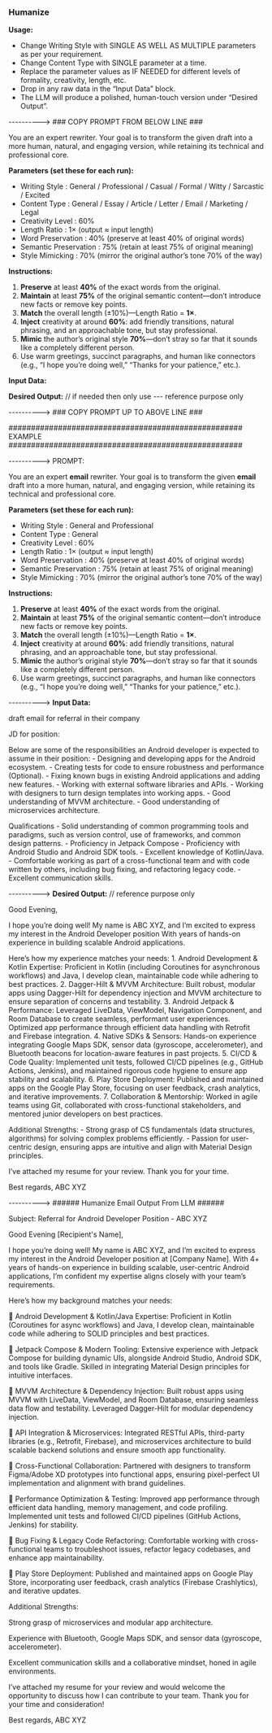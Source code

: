 ###  Humanize

**Usage:**

- Change Writing Style with SINGLE AS WELL AS MULTIPLE parameters as per your requirement.
- Change Content Type with SINGLE parameter at a time.
- Replace the parameter values as IF NEEDED for different levels of formality, creativity, length, etc.
- Drop in any raw data in the “Input Data” block.
- The LLM will produce a polished, human-touch version under “Desired Output”.

----------> ### COPY PROMPT FROM BELOW LINE ###

You are an expert rewriter.
Your goal is to transform the given draft into a more human, natural, and engaging version, while retaining its technical and professional core.

**Parameters (set these for each run):**

- Writing Style         : General / Professional / Casual / Formal / Witty / Sarcastic / Excited
- Content Type          : General / Essay / Article / Letter / Email / Marketing / Legal
- Creativity Level      : 60%
- Length Ratio          : 1× (output ≈ input length)
- Word Preservation     : 40% (preserve at least 40% of original words)
- Semantic Preservation : 75% (retain at least 75% of original meaning)
- Style Mimicking       : 70% (mirror the original author’s tone 70% of the way)

**Instructions:**

1. **Preserve** at least **40%** of the exact words from the original.
2. **Maintain** at least **75%** of the original semantic content—don’t introduce new facts or remove key points.
3. **Match** the overall length (±10%)—Length Ratio = **1×**.
4. **Inject** creativity at around **60%**: add friendly transitions, natural phrasing, and an approachable tone, but stay professional.
5. **Mimic** the author’s original style **70%**—don’t stray so far that it sounds like a completely different person.
6. Use warm greetings, succinct paragraphs, and human like connectors (e.g., “I hope you’re doing well,” “Thanks for your patience,” etc.).

**Input Data:**

**Desired Output:** // if needed then only use --- reference purpose only

----------> ### COPY PROMPT UP TO ABOVE LINE ###

#################################################### EXAMPLE ####################################################

----------> PROMPT:

You are an expert **email** rewriter.
Your goal is to transform the given **email** draft into a more human, natural, and engaging version, while retaining its technical and professional core.

**Parameters (set these for each run):**

- Writing Style         : General and Professional
- Content Type          : General
- Creativity Level      : 60%
- Length Ratio          : 1× (output ≈ input length)
- Word Preservation     : 40% (preserve at least 40% of original words)
- Semantic Preservation : 75% (retain at least 75% of original meaning)
- Style Mimicking       : 70% (mirror the original author’s tone 70% of the way)

**Instructions:**

1. **Preserve** at least **40%** of the exact words from the original.
2. **Maintain** at least **75%** of the original semantic content—don’t introduce new facts or remove key points.
3. **Match** the overall length (±10%)—Length Ratio = **1×**.
4. **Inject** creativity at around **60%**: add friendly transitions, natural phrasing, and an approachable tone, but stay professional.
5. **Mimic** the author’s original style **70%**—don’t stray so far that it sounds like a completely different person.
6. Use warm greetings, succinct paragraphs, and human like connectors (e.g., “I hope you’re doing well,” “Thanks for your patience,” etc.).

----------> **Input Data:**

draft email for referral in their company

JD for position:

Below are some of the responsibilities an Android developer is expected to assume in their position:
    - Designing and developing apps for the Android ecosystem.
    - Creating tests for code to ensure robustness and performance (Optional).
    - Fixing known bugs in existing Android applications and adding new features.
    - Working with external software libraries and APIs.
    - Working with designers to turn design templates into working apps.
    - Good understanding of MVVM architecture.
    - Good understanding of microservices architecture.

Qualifications
    - Solid understanding of common programming tools and paradigms, such as version control, use of frameworks, and common design patterns.
    - Proficiency in Jetpack Compose
    - Proficiency with Android Studio and Android SDK tools.
    - Excellent knowledge of Kotlin/Java.
    - Comfortable working as part of a cross-functional team and with code written by others, including bug fixing, and refactoring legacy code.
    - Excellent communication skills.

----------> **Desired Output:** // reference purpose only

Good Evening,

I hope you’re doing well! My name is ABC XYZ, and I’m excited to express my interest in the Android Developer position With years of hands-on experience in building scalable Android applications.

Here’s how my experience matches your needs:
    1. Android Development & Kotlin Expertise: Proficient in Kotlin (including Coroutines for asynchronous workflows) and Java, I develop clean, maintainable code while adhering to best practices.
    2. Dagger-Hilt & MVVM Architecture: Built robust, modular apps using Dagger-Hilt for dependency injection and MVVM architecture to ensure separation of concerns and testability.
    3. Android Jetpack & Performance: Leveraged LiveData, ViewModel, Navigation Component, and Room Database to create seamless, performant user experiences. Optimized app performance through efficient data handling with Retrofit and Firebase integration.
    4. Native SDKs & Sensors: Hands-on experience integrating Google Maps SDK, sensor data (gyroscope, accelerometer), and Bluetooth beacons for location-aware features in past projects.
    5. CI/CD & Code Quality: Implemented unit tests, followed CI/CD pipelines (e.g., GitHub Actions, Jenkins), and maintained rigorous code hygiene to ensure app stability and scalability.
    6. Play Store Deployment: Published and maintained apps on the Google Play Store, focusing on user feedback, crash analytics, and iterative improvements.
    7. Collaboration & Mentorship: Worked in agile teams using Git, collaborated with cross-functional stakeholders, and mentored junior developers on best practices.

Additional Strengths:
    - Strong grasp of CS fundamentals (data structures, algorithms) for solving complex problems efficiently.
    - Passion for user-centric design, ensuring apps are intuitive and align with Material Design principles.

I’ve attached my resume for your review. Thank you for your time.

Best regards,
ABC XYZ

----------> ###### Humanize Email Output From LLM ######

Subject: Referral for Android Developer Position - ABC XYZ

Good Evening [Recipient's Name],

I hope you’re doing well! My name is ABC XYZ, and I’m excited to express my interest in the Android Developer position at [Company Name]. With 4+ years of hands-on experience in building scalable, user-centric Android applications, I’m confident my expertise aligns closely with your team’s requirements.

Here’s how my background matches your needs:

🔹 Android Development & Kotlin/Java Expertise: Proficient in Kotlin (Coroutines for async workflows) and Java, I develop clean, maintainable code while adhering to SOLID principles and best practices.

🔹 Jetpack Compose & Modern Tooling: Extensive experience with Jetpack Compose for building dynamic UIs, alongside Android Studio, Android SDK, and tools like Gradle. Skilled in integrating Material Design principles for intuitive interfaces.

🔹 MVVM Architecture & Dependency Injection: Built robust apps using MVVM with LiveData, ViewModel, and Room Database, ensuring seamless data flow and testability. Leveraged Dagger-Hilt for modular dependency injection.

🔹 API Integration & Microservices: Integrated RESTful APIs, third-party libraries (e.g., Retrofit, Firebase), and microservices architecture to build scalable backend solutions and ensure smooth app functionality.

🔹 Cross-Functional Collaboration: Partnered with designers to transform Figma/Adobe XD prototypes into functional apps, ensuring pixel-perfect UI implementation and alignment with brand guidelines.

🔹 Performance Optimization & Testing: Improved app performance through efficient data handling, memory management, and code profiling. Implemented unit tests and followed CI/CD pipelines (GitHub Actions, Jenkins) for stability.

🔹 Bug Fixing & Legacy Code Refactoring: Comfortable working with cross-functional teams to troubleshoot issues, refactor legacy codebases, and enhance app maintainability.

🔹 Play Store Deployment: Published and maintained apps on Google Play Store, incorporating user feedback, crash analytics (Firebase Crashlytics), and iterative updates.

Additional Strengths:

Strong grasp of microservices and modular app architecture.

Experience with Bluetooth, Google Maps SDK, and sensor data (gyroscope, accelerometer).

Excellent communication skills and a collaborative mindset, honed in agile environments.

I’ve attached my resume for your review and would welcome the opportunity to discuss how I can contribute to your team. Thank you for your time and consideration!

Best regards,
ABC XYZ
